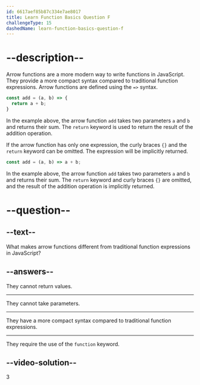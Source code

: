 ```yaml
---
id: 6617aef85b87c334e7ae8017
title: Learn Function Basics Question F
challengeType: 15
dashedName: learn-function-basics-question-f
---
```


# --description--

Arrow functions are a more modern way to write functions in JavaScript. They provide a more compact syntax compared to traditional function expressions. Arrow functions are defined using the `=>` syntax. 

```js
const add = (a, b) => {
  return a + b;
}
```

In the example above, the arrow function `add` takes two parameters `a` and `b` and returns their sum. The `return` keyword is used to return the result of the addition operation.

If the arrow function has only one expression, the curly braces `{}` and the `return` keyword can be omitted. The expression will be implicitly returned.

```js
const add = (a, b) => a + b;
```

In the example above, the arrow function `add` takes two parameters `a` and `b` and returns their sum. The `return` keyword and curly braces `{}` are omitted, and the result of the addition operation is implicitly returned.

# --question--

## --text--

What makes arrow functions different from traditional function expressions in JavaScript?

## --answers--

They cannot return values.

---

They cannot take parameters.

---

They have a more compact syntax compared to traditional function expressions.

---

They require the use of the `function` keyword.

## --video-solution--

3
